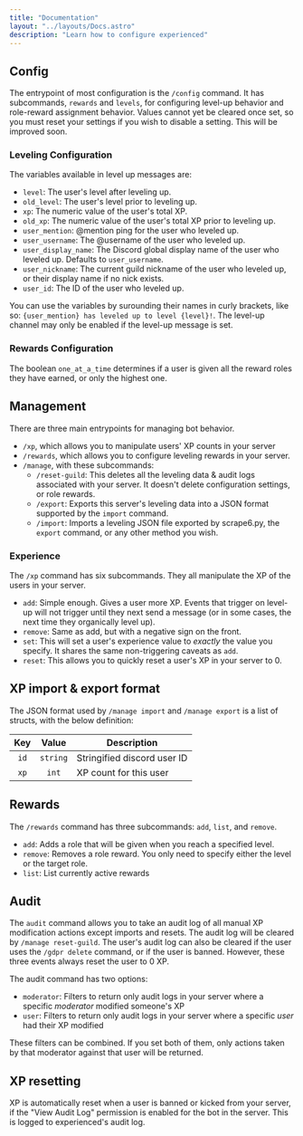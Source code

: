 ```yaml
---
title: "Documentation"
layout: "../layouts/Docs.astro"
description: "Learn how to configure experienced"
---
```


## Config

The entrypoint of most configuration is the `/config` command. It has subcommands, `rewards` and `levels`, for
configuring level-up behavior and role-reward assignment behavior. Values cannot yet be cleared once set, so you must
reset your settings if you wish to disable a setting. This will be improved soon.

### Leveling Configuration

The variables available in level up messages are:

- `level`: The user's level after leveling up.
- `old_level`: The user's level prior to leveling up.
- `xp`: The numeric value of the user's total XP.
- `old_xp`: The numeric value of the user's total XP prior to leveling up.
- `user_mention`: @mention ping for the user who leveled up.
- `user_username`: The @username of the user who leveled up.
- `user_display_name`: The Discord global display name of the user who leveled up. Defaults to `user_username`.
- `user_nickname`: The current guild nickname of the user who leveled up, or their display name if no nick exists.
- `user_id`: The ID of the user who leveled up.

You can use the variables by surounding their names in curly brackets, like so:
`{user_mention} has leveled up to level {level}!`.
The level-up channel may only be enabled if the level-up message is set.

### Rewards Configuration

The boolean `one_at_a_time` determines if a user is given all the reward roles they have earned, or only the highest
one.

## Management

There are three main entrypoints for managing bot behavior.

- `/xp`, which allows you to manipulate users' XP counts in your server
- `/rewards`, which allows you to configure leveling rewards in your server.
- `/manage`, with these subcommands:
  - `/reset-guild`: This deletes all the leveling data & audit logs associated with your server.
    It doesn't delete configuration settings, or role rewards.
  - `/export`: Exports this server's leveling data into a JSON format supported by the `import` command.
  - `/import`: Imports a leveling JSON file exported by scrape6.py, the `export` command, or any other method you wish.

### Experience

The `/xp` command has six subcommands. They all manipulate the XP of the users in your server.

- `add`: Simple enough. Gives a user more XP. Events that trigger on level-up will not trigger until they next send a message (or in some cases, the next time they organically level up).
- `remove`: Same as add, but with a negative sign on the front.
- `set`: This will set a user's experience value to _exactly_ the value you specify. It shares the same non-triggering caveats as `add`.
- `reset`: This allows you to quickly reset a user's XP in your server to 0.

## XP import & export format

The JSON format used by `/manage import` and `/manage export` is a list of structs, with the below
definition:

| Key  |  Value   | Description                 |
| :--: | :------: | --------------------------- |
| `id` | `string` | Stringified discord user ID |
| `xp` |  `int`   | XP count for this user      |

## Rewards

The `/rewards` command has three subcommands: `add`, `list`, and `remove`.

- `add`: Adds a role that will be given when you reach a specified level.
- `remove`: Removes a role reward. You only need to specify either the level or the target role.
- `list`: List currently active rewards

## Audit

The `audit` command allows you to take an audit log of all manual XP modification actions except imports and resets.
The audit log will be cleared by `/manage reset-guild`. The user's audit log can also be cleared if the user uses the `/gdpr delete` command, or if the user is banned. However, these three events always reset the user to 0 XP.

The audit command has two options:

- `moderator`: Filters to return only audit logs in your server where a specific _moderator_ modified someone's XP
- `user`: Filters to return only audit logs in your server where a specific _user_ had their XP modified

These filters can be combined. If you set both of them, only actions taken by that moderator against that user
will be returned.

## XP resetting

XP is automatically reset when a user is banned or kicked from your server, if the "View Audit Log" permission
is enabled for the bot in the server. This is logged to experienced's audit log.
